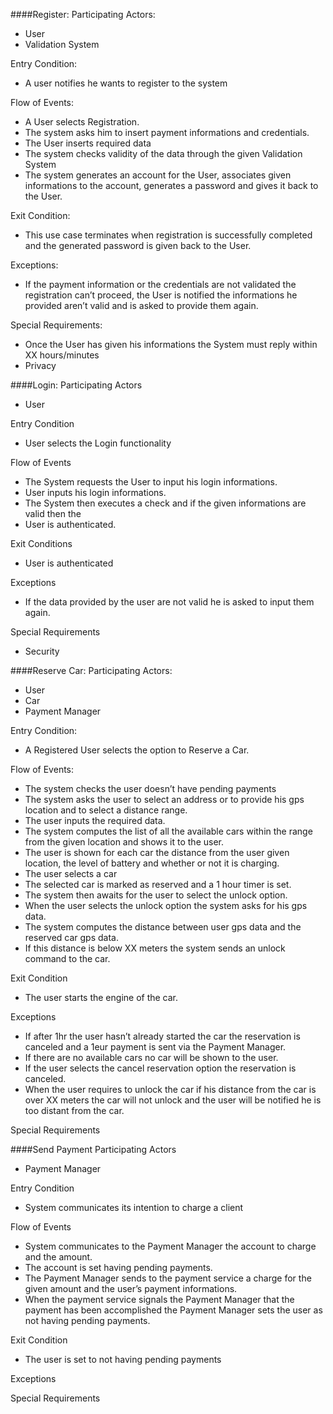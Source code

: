 ####Register:
Participating Actors:
* User
* Validation System

Entry Condition:
* A user notifies he wants to register to the system

Flow of Events:
* A User selects Registration.
* The system asks him to insert payment informations and credentials.
* The User inserts required data
* The system checks validity of the data through the given Validation System
* The system generates an account for the User, associates given informations to the account, generates a password  and gives it back to the User.

Exit Condition:
* This use case terminates when registration is successfully completed and the generated password is given back to the User.

Exceptions:
* If the payment information or the credentials are not validated the registration can’t proceed, the User is notified the informations he provided aren’t valid and is asked to provide them again.

Special Requirements:
* Once the User has given his informations the System must reply within XX hours/minutes
* Privacy

####Login:
Participating Actors
* User

Entry Condition
* User selects the Login functionality

Flow of Events
* The System requests the User to input his login informations. 
* User inputs his login informations.
* The System then executes a check and if the given informations are valid then the
* User is authenticated.

Exit Conditions
* User is authenticated

Exceptions
* If the data provided by the user are not valid he is asked to input them again.

Special Requirements
* Security

####Reserve Car:
Participating Actors:
* User
* Car
* Payment Manager

Entry Condition:
* A Registered User selects the option to Reserve a Car.

Flow of Events:
* The system checks the user doesn’t have pending payments
* The system asks the user to select an address or to provide his gps location and to select a distance range.
* The user inputs the required data.
* The system computes the list of all the available cars within the range from the given location and shows it to the user.
* The user is shown for each car the distance from the user given location, the level of battery and whether or not it is charging.
* The user selects a car
* The selected car is marked as reserved and a 1 hour timer is set.
* The system then awaits for the user to select the unlock option.
* When the user selects the unlock option the system asks for his gps data.
* The system computes the distance between user gps data and the reserved car gps data.
* If this distance is below XX meters the system sends an unlock command to the car.

Exit Condition
* The user starts the engine of the car.

Exceptions
* If after 1hr the user hasn’t already started the car the reservation is canceled and a 1eur payment is sent via the Payment Manager.
* If there are no available cars no car will be shown to the user.
* If the user selects the cancel reservation option the reservation is canceled.
* When the user requires to unlock the car if his distance from the car is over XX meters the car will not unlock and the user will be notified he is too distant from the car.

Special Requirements

####Send Payment
Participating Actors
* Payment Manager

Entry Condition
* System communicates its intention to charge a client

Flow of Events
* System communicates to the Payment Manager the account to charge and the amount.
* The account is set having pending payments.
* The Payment Manager sends to the payment service a charge for the given amount and the user’s payment informations.
* When the payment service signals the Payment Manager that the payment has been accomplished the Payment Manager sets the user as not having pending payments.

Exit Condition
* The user is set to not having pending payments

Exceptions

Special Requirements
